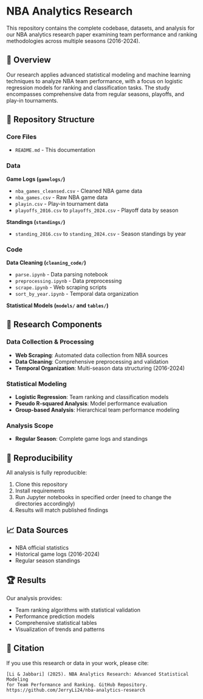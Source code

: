 # NBA Analytics Research

This repository contains the complete codebase, datasets, and analysis for our NBA analytics research paper examining team performance and ranking methodologies across multiple seasons (2016-2024).

## 🏀 Overview

Our research applies advanced statistical modeling and machine learning techniques to analyze NBA team performance, with a focus on logistic regression models for ranking and classification tasks. The study encompasses comprehensive data from regular seasons, playoffs, and play-in tournaments.

## 📁 Repository Structure

### Core Files
- `README.md` - This documentation

### Data

**Game Logs (`gamelogs/`)**
- `nba_games_cleansed.csv` - Cleaned NBA game data
- `nba_games.csv` - Raw NBA game data  
- `playin.csv` - Play-in tournament data
- `playoffs_2016.csv` to `playoffs_2024.csv` - Playoff data by season

**Standings (`standings/`)**  
- `standing_2016.csv` to `standing_2024.csv` - Season standings by year

### Code

**Data Cleaning (`cleaning_code/`)**
- `parse.ipynb` - Data parsing notebook
- `preprocessing.ipynb` - Data preprocessing  
- `scrape.ipynb` - Web scraping scripts
- `sort_by_year.ipynb` - Temporal data organization

**Statistical Models (`models/` and `tables/`)**

## 🔬 Research Components

### Data Collection & Processing
- **Web Scraping**: Automated data collection from NBA sources
- **Data Cleaning**: Comprehensive preprocessing and validation
- **Temporal Organization**: Multi-season data structuring (2016-2024)

### Statistical Modeling
- **Logistic Regression**: Team ranking and classification models
- **Pseudo R-squared Analysis**: Model performance evaluation
- **Group-based Analysis**: Hierarchical team performance modeling

### Analysis Scope
- **Regular Season**: Complete game logs and standings

## 🔄 Reproducibility

All analysis is fully reproducible:
1. Clone this repository
2. Install requirements
3. Run Jupyter notebooks in specified order (need to change the directories accordingly)
4. Results will match published findings

## 📈 Data Sources

- NBA official statistics
- Historical game logs (2016-2024)
- Regular season standings

## 🏆 Results

Our analysis provides:
- Team ranking algorithms with statistical validation
- Performance prediction models
- Comprehensive statistical tables
- Visualization of trends and patterns

## 📝 Citation

If you use this research or data in your work, please cite:

```
[Li & Jabbari] (2025). NBA Analytics Research: Advanced Statistical Modeling 
for Team Performance and Ranking. GitHub Repository.
https://github.com/JerryLi24/nba-analytics-research
```
